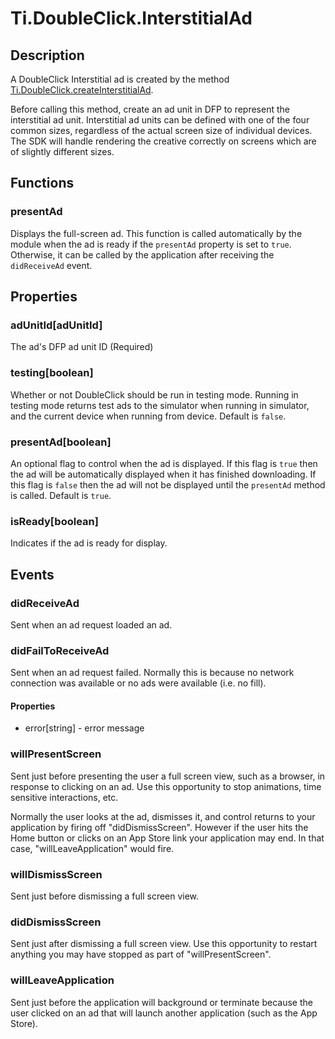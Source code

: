 # Ti.DoubleClick.InterstitialAd

## Description

A DoubleClick Interstitial ad is created by the method [Ti.DoubleClick.createInterstitialAd][].

Before calling this method, create an ad unit in DFP to represent the interstitial ad unit. Interstitial ad units can
be defined with one of the four common sizes, regardless of the actual screen size of individual devices. The SDK will
handle rendering the creative correctly on screens which are of slightly different sizes.

## Functions

### presentAd

Displays the full-screen ad. This function is called automatically by the module when the ad is ready if the
`presentAd` property is set to `true`. Otherwise, it can be called by the application after receiving the
`didReceiveAd` event.

## Properties

### adUnitId[adUnitId]

The ad's DFP ad unit ID (Required)

### testing[boolean]

Whether or not DoubleClick should be run in testing mode. Running in testing mode returns
test ads to the simulator when running in simulator, and the current device when running
from device. Default is `false`.

### presentAd[boolean]

An optional flag to control when the ad is displayed. If this flag is `true` then the ad will be automatically
displayed when it has finished downloading. If this flag is `false` then the ad will not be displayed until
the `presentAd` method is called. Default is `true`.

### isReady[boolean]

Indicates if the ad is ready for display.

## Events

### didReceiveAd

Sent when an ad request loaded an ad.

### didFailToReceiveAd

Sent when an ad request failed. Normally this is because no network connection was available or no ads were available (i.e. no fill).

#### Properties

* error[string] - error message

### willPresentScreen

Sent just before presenting the user a full screen view, such as a browser, in response to clicking on an ad. Use this
opportunity to stop animations, time sensitive interactions, etc.

Normally the user looks at the ad, dismisses it, and control returns to your application by firing off "didDismissScreen".
However if the user hits the Home button or clicks on an App Store link your application may end.
In that case, "willLeaveApplication" would fire.

### willDismissScreen

Sent just before dismissing a full screen view.

### didDismissScreen

Sent just after dismissing a full screen view. Use this opportunity to restart anything you may have stopped as part of "willPresentScreen".

### willLeaveApplication

Sent just before the application will background or terminate because the user clicked on an ad that will launch another application (such as the App Store).

[Ti.DoubleClick.createInterstitialAd]: index.html